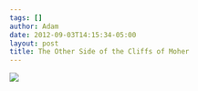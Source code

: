 ```yaml
---
tags: []
author: Adam
date: 2012-09-03T14:15:34-05:00
layout: post
title: The Other Side of the Cliffs of Moher
---
```


![](/media/m9sixzQm2J1qga9s2o1_1280.jpg)

